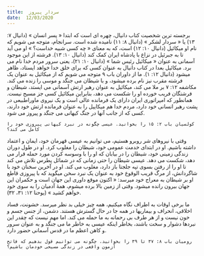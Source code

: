 ```yaml
---
title:  سردار پیروز
date:  12/03/2020
---
```


برجسته ترین شخصیت کتاب دانیال، چهره ای است که ابتدا « پسر انسان » (دانیال ۷: ۱۳) یا « سردار لشکر » (دانیال ۸: ۱۱) نامیده شده است. سرانجام، متوجه می شویم که نام او میکائیل (دانیال ۱۰: ۱۲) است، که به معنای « چه کسی شبیه خداست؟ » او می آید تا به جبرئیل در نزاع با پادشاه ایران کمک کند (دانیال ۱۰: ۱۳). فرشته از این موجود آسمانی به عنوان « میکائیل رئیس شما » (دانیال ۱۰: ۲۱)، یعنی سرور مردم خدا نام می برد. میکائیل بعدا در کتاب دانیال به عنوان کسی که برای خلق خدا خواهد ایستاد، ظاهر میشود (دانیال ۱۲: ۱). ما از داوران باب ۹ متوجه می شویم که از میکائیل به عنوان یک فرشته مقرب نیز نام برده میشود، و با شیطان می جنگد و موسی را زنده می کند. مکاشفه ۱۲: ۷ بر ملا می کند، میکائیل به عنوان رهبر ارتش آسمانی می ایستد، شیطان و فرشتگان فریب خورده او را شکست می دهد، بنابراین میکائیل کسی جز مسیح نیست. همانطور که امپراتوری ایران دارای یک فرمانده عالی است و یک نیروی ماوراطبیعی در پشت رهبر انسانی خود دارد، مردم خدا هم میکاییل را به عنوان فرمانده ارتش خود دارند، کسی که از جانب آنها در جنگ کیهانی می جنگد و پیروز می شود.

`کولسیان باب ۲: ۱۵ را بخوانید. عیسی چگونه در نبرد کیهانی پیروزی خود را کامل می کند؟`

وقتی با نیروهای شر روبرو هستیم، می توانیم به عیسی قهرمان خود، ایمان و اعتماد داشته باشیم. او در ابتدای خدمت عمومی خود، شیطان را مغلوب کرد. او در طول دوران زندگی زمینی خود، شیطان را در بیابان که او را با وسوسه کردن مورد حمله قرار می دهد، شکست می دهد. عیسی شیطان را حتی زمانی که در شمائل پطرس تلاش می کند تا او را از رفتن بسوی تپه جلجتا باز دارد، مغلوب می کند. او در آخرین سخنان خود با شاگردانش، از مرگ قریب الوقوع خود به عنوان یک نبرد سخن میگوید که با پیروزی قاطع او بر شیطان به معراج خود میرسد: « اكنون موقع داوری این جهان است و حكمران این جهان بیرون رانده میشود. وقتی از زمین بالا برده میشوم، همهٔ آدمیان را به سوی خود خواهم كشید » (یوحنا ۱۲: ۳۱، ۳۲).

ما برخی اوقات به اطراف نگاه میکنیم، همه چیز خیلی بد نظر میرسد. خشونت، فساد اخلاقی، انحراف و بیماریها در همه جا در حال گسترش هستند. دشمن، از جنس جسم و خون نیست و از هر طرف بی رحمانه به ما حمله می کند. اما مهم نیست که چقدر این نبردها دشوار و سخت باشند، بخاطر اینکه عیسی به خاطر ما می جنگد و به عنوان سرور و کاهن اعظم ما در قدس آسمانی حضور دارد.

`رومیان باب ۸: ۳۷ تا ۳۹ را بخوانید. چگونه می توانیم قول بدهیم که فاتح آزمون واقعی در زندگی مسیحی خودمان باشیم؟`